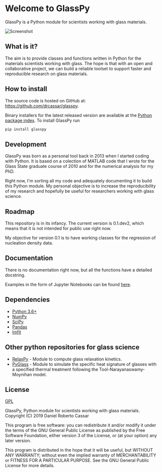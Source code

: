 # Welcome to GlassPy
GlassPy is a Python module for scientists working with glass materials.

![Screenshot](doc/logo/logo_text_small.png)

## What is it?
The aim is to provide classes and functions written in Python for the materials scientists working with glass. The hope is that with an open and collaborative project, we can build a reliable toolset to support faster and reproducible research on glass materials.

## How to install
The source code is hosted on GitHub at: https://github.com/drcassar/glasspy.

Binary installers for the latest released version are available at the [Python package index](https://pypi.org/project/glasspy/). To install GlassPy run

```sh
pip install glasspy
```

## Development
GlassPy was born as a personal tool back in 2013 when I started coding with Python. It is based on a colection of MATLAB code that I wrote for the Glass State graduate course of 2010 and for the numerical analysis for my PhD.

Right now, I'm sorting all my code and adequately documenting it to build this Python module. My personal objective is to increase the reproducibility of my research and hopefully be useful for researchers working with glass science.

## Roadmap
This repository is in its infancy. The current version is 0.1.dev2, which means that it is not intended for public use right now.

My objective for version 0.1 is to have working classes for the regression of nucleation density data.

## Documentation
There is no documentation right now, but all the functions have a detailed docstring.

Examples in the form of Jupyter Notebooks can be found [here](https://github.com/drcassar/glasspy/tree/master/doc/examples).

## Dependencies
- [Python 3.6+](https://www.python.org/)
- [NumPy](https://www.numpy.org)
- [SciPy](https://www.scipy.org/)
- [Pandas](https://pandas.pydata.org/)
- [lmfit](https://lmfit.github.io/lmfit-py/)

## Other python repositories for glass science
- [RelaxPy](https://github.com/Mauro-Glass-Group/RelaxPy) - Module to compute glass relaxation kinetics.
- [PyGlass](https://github.com/jrafolsr/PyGlass) - Module to simulate the specific heat signature of glasses with a specified thermal treatment following the Tool-Narayanaswamy-Moynihan model.

## License
[GPL](https://github.com/drcassar/glasspy/blob/master/LICENSE)

GlassPy, Python module for scientists working with glass materials. Copyright (C) 2019 Daniel Roberto Cassar

This program is free software: you can redistribute it and/or modify it under the terms of the GNU General Public License as published by the Free Software Foundation, either version 3 of the License, or (at your option) any later version.

This program is distributed in the hope that it will be useful, but WITHOUT ANY WARRANTY; without even the implied warranty of MERCHANTABILITY or FITNESS FOR A PARTICULAR PURPOSE.  See the GNU General Public License for more details.
